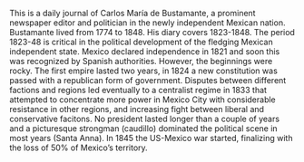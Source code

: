 This is a daily journal of Carlos María de Bustamante, a prominent newspaper editor and politician in the newly independent Mexican nation. 
                Bustamante lived from 1774 to 1848. His diary covers 1823-1848. The period 1823-48 is critical in the political development of the fledging Mexican independent state. Mexico declared independence in 1821 and soon this was recognized by Spanish authorities. However, the beginnings were rocky. The first empire lasted two years, in 1824 a new constitution was passed with a republican form of government. Disputes between different factions and regions led eventually to a centralist regime in 1833 that attempted to concentrate more power in Mexico City with considerable resistance in other regions, and increasing fight between liberal and conservative facitons. No president lasted longer than a couple of years and a picturesque strongman (caudillo) dominated the political scene in most years (Santa Anna). In 1845 the US-Mexico war started, finalizing with the loss of 50% of Mexico’s territory.
